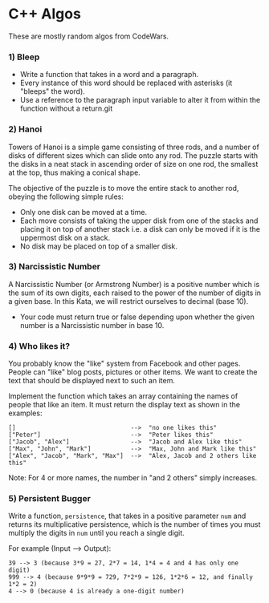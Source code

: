 # C++ Algos
These are mostly random algos from CodeWars.  

### 1) Bleep
* Write a function that takes in a word and a paragraph. 
* Every instance of this word should be replaced with asterisks (it "bleeps" the word). 
* Use a reference to the paragraph input variable to alter it from within the function without a return.git 

### 2) Hanoi  
Towers of Hanoi is a simple game consisting of three rods, and a number of disks of different sizes which can slide onto any rod. The puzzle starts with the disks in a neat stack in ascending order of size on one rod, the smallest at the top, thus making a conical shape.  
  
The objective of the puzzle is to move the entire stack to another rod, obeying the following simple rules:  
  
* Only one disk can be moved at a time.
* Each move consists of taking the upper disk from one of the stacks and placing it on top of another stack i.e. a disk can only be moved if it is the uppermost disk on a stack.
* No disk may be placed on top of a smaller disk.

### 3) Narcissistic Number
A Narcissistic Number (or Armstrong Number) is a positive number which is the sum of its own digits, each raised to the power of the number of digits in a given base. In this Kata, we will restrict ourselves to decimal (base 10).

* Your code must return true or false depending upon whether the given number is a Narcissistic number in base 10.

### 4) Who likes it?
You probably know the "like" system from Facebook and other pages. People can "like" blog posts, pictures or other items. We want to create the text that should be displayed next to such an item.  
  
Implement the function which takes an array containing the names of people that like an item. It must return the display text as shown in the examples:  
```
[]                                -->  "no one likes this"
["Peter"]                         -->  "Peter likes this"
["Jacob", "Alex"]                 -->  "Jacob and Alex like this"
["Max", "John", "Mark"]           -->  "Max, John and Mark like this"
["Alex", "Jacob", "Mark", "Max"]  -->  "Alex, Jacob and 2 others like this"
```  
Note: For 4 or more names, the number in "and 2 others" simply increases.

### 5) Persistent Bugger
Write a function, `persistence`, that takes in a positive parameter `num` and returns its multiplicative persistence, which is the number of times you must multiply the digits in `num` until you reach a single digit.

For example (Input --> Output):

```
39 --> 3 (because 3*9 = 27, 2*7 = 14, 1*4 = 4 and 4 has only one digit)
999 --> 4 (because 9*9*9 = 729, 7*2*9 = 126, 1*2*6 = 12, and finally 1*2 = 2)
4 --> 0 (because 4 is already a one-digit number)

```